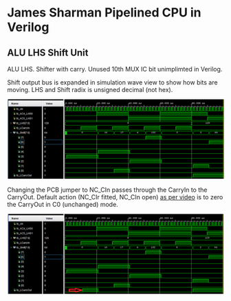 # James Sharman Pipelined CPU in Verilog
## ALU LHS Shift Unit
ALU LHS. Shifter with carry. Unused 10th MUX IC bit unimplimted in Verilog.

Shift output bus is expanded in simulation wave view to show how bits are moving. LHS and Shift radix is unsigned decimal (not hex).

![Simulation Waveform](https://raw.githubusercontent.com/m1geo/JamesSharmanPipelinedCPU/main/Verilog/ALU/ALU_LHS/ALU_LHS_sim.png "Simulation Waveform")

Changing the PCB jumper to NC_CIn passes through the CarryIn to the CarryOut. Default action (NC_CIr fitted, NC_CIn open) [as per video](https://youtu.be/gAJ1tzGgKNw?t=1248) is to zero the CarryOut in C0 (unchanged) mode.

![Simulation Waveform 2](https://raw.githubusercontent.com/m1geo/JamesSharmanPipelinedCPU/main/Verilog/ALU/ALU_LHS/ALU_LHS_CIn_sim.png "Simulation Waveform 2")
